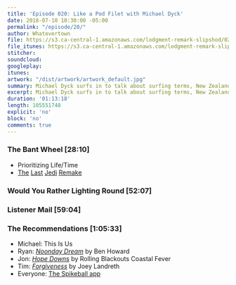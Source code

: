 ```yaml
---
title: 'Episode 020: Like a Pod Filet with Michael Dyck'
date: 2018-07-10 10:30:00 -05:00
permalink: "/episode/20/"
author: Whatevertown
file: https://s3.ca-central-1.amazonaws.com/lodgment-remark-slipshod/020.mp3
file_itunes: https://s3.ca-central-1.amazonaws.com/lodgment-remark-slipshod/020.m4a
stitcher:
soundcloud:
googleplay:
itunes:
artwork: "/dist/artwork/artwork_default.jpg"
summary: Michael Dyck surfs in to talk about surfing terms, New Zealand, fan-funded remakes, and more.
excerpt: Michael Dyck surfs in to talk about surfing terms, New Zealand, fan-funded remakes, and more.
duration: '01:13:18'
length: 105551748
explicit: 'no'
block: 'no'
comments: true
---
```


### The Bant Wheel [28:10]
- Prioritizing Life/Time
- [The](https://twitter.com/RMTheLastJedi/status/1009451938444914690) [Last](https://twitter.com/RMTheLastJedi/status/1009465546369372167) [Jedi](https://twitter.com/rianjohnson/status/1009848399858843649) [Remake](https://twitter.com/mattzollerseitz/status/1009858085274472448)

### Would You Rather Lighting Round [52:07]

### Listener Mail [59:04]

### The Recommendations [1:05:33]
- Michael: This Is Us
- Ryan: *[Noonday Dream](https://open.spotify.com/album/6astw05cTiXEc2OvyByaPs?si=ztdHMvODQsyUuLhnV1S3-g)* by Ben Howard
- Jon: *[Hope Downs](https://open.spotify.com/album/2sIj0XFYhXv3GDSIv9IXn6?si=TNTSceRRSUSD6K7-vVIwbQ)* by Rolling Blackouts Coastal Fever
- Tim: *[Forgiveness](https://open.spotify.com/album/0VGfF63wILAunkKHwJyoIc?si=9JSx_elqQiG2ItZIgGqk2w)* by Joey Landreth
- Everyone: [The Spikeball app](https://itunes.apple.com/ca/app/spikeball/id1039145367?mt=8)
